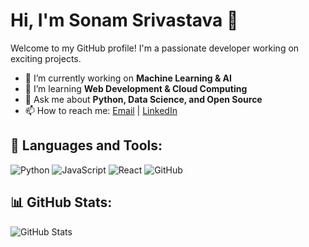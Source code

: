 # Hi, I'm Sonam Srivastava 👋

Welcome to my GitHub profile! I'm a passionate developer working on exciting projects. 

- 🔭 I’m currently working on **Machine Learning & AI**
- 🌱 I’m learning **Web Development & Cloud Computing**
- 💬 Ask me about **Python, Data Science, and Open Source**
- 📫 How to reach me: [Email](mailto:your-email@example.com) | [LinkedIn](https://www.linkedin.com/in/yourprofile)

## 🚀 Languages and Tools:
![Python](https://img.shields.io/badge/Python-3776AB?style=for-the-badge&logo=python&logoColor=white)
![JavaScript](https://img.shields.io/badge/JavaScript-F7DF1E?style=for-the-badge&logo=javascript&logoColor=black)
![React](https://img.shields.io/badge/React-61DAFB?style=for-the-badge&logo=react&logoColor=black)
![GitHub](https://img.shields.io/badge/GitHub-100000?style=for-the-badge&logo=github&logoColor=white)

## 📊 GitHub Stats:
![GitHub Stats](https://github-readme-stats.vercel.app/api?username=sonamsrivastava88888&show_icons=true&theme=dark)
